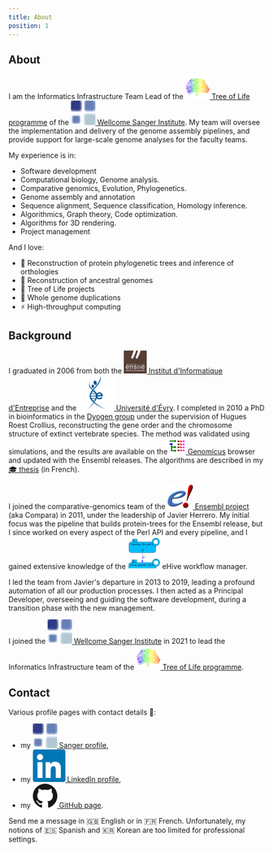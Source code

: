 ```yaml
---
title: About
position: 1
---
```


## About

I am the Informatics Infrastructure Team Lead of the [![icon](/assets/img/icon/tol.png) Tree of Life
programme](https://www.sanger.ac.uk/programme/tree-of-life/) of the
[![icon](/assets/img/icon/sanger.png) Wellcome Sanger Institute](https://www.sanger.ac.uk/).
My team will oversee the implementation and delivery of the genome assembly pipelines,
and provide support for large-scale genome analyses for the faculty teams.

My experience is in:

* Software development
* Computational biology, Genome analysis.
* Comparative genomics, Evolution, Phylogenetics.
* Genome assembly and annotation
* Sequence alignment, Sequence classification, Homology inference.
* Algorithmics, Graph theory, Code optimization.
* Algorithms for 3D rendering.
* Project management

And I love:

* &#x1F52D; Reconstruction of protein phylogenetic trees and inference of
  orthologies
* &#x1F52E; Reconstruction of ancestral genomes
* &#x1F333; Tree of Life projects
* &#x1F465; Whole genome duplications
* &#x26A1; High-throughput computing

## Background

I graduated in 2006 from both the [![icon](/assets/img/icon/ensiie.png) Institut d\'Informatique
d\'Entreprise](http://www.ensiie.fr) and the [![icon](/assets/img/icon/evry.png) Université
d\'Évry](http://www.univ-evry.fr/). I completed in 2010 a PhD in
bioinformatics in the [Dyogen
group](http://www.biologie.ens.fr/dyogen/?lang=en) under the supervision
of Hugues Roest Crollius, reconstructing the gene order and the
chromosome structure of extinct vertebrate species. The method was
validated using simulations, and the results are available on the
[![icon](/assets/img/icon/genomicus.png) Genomicus](http://www.dyogen.ens.fr/genomicus/) browser and updated
with the Ensembl releases. The algorithms are described in my
[&#x1F393; thesis](http://hal.archives-ouvertes.fr/docs/00/55/21/38/PDF/these.pdf)
(in French).

I joined the comparative-genomics team of the [![icon](/assets/img/icon/ensembl.png) Ensembl
project](http://www.ensembl.org) (aka Compara) in 2011, under
the leadership of Javier Herrero. My initial focus was the pipeline that
builds protein-trees for the Ensembl release, but I since worked on
every aspect of the Perl API and every pipeline, and I gained
extensive knowledge of the ![icon](/assets/img/icon/guihive.png) eHive workflow
manager.

I led the team from Javier\'s departure in 2013 to 2019, leading a profound
automation of all our production processes. I then acted as a Principal Developer,
overseeing and guiding the software development, during a transition phase
with the new management.

I joined the [![icon](/assets/img/icon/sanger.png) Wellcome Sanger Institute](https://www.sanger.ac.uk/)
in 2021 to lead the Informatics Infrastructure team of the
[![icon](/assets/img/icon/tol.png) Tree of Life programme](https://www.sanger.ac.uk/programme/tree-of-life/).

## Contact

Various profile pages with contact details &#x1F44B;:

* my [![icon](/assets/img/icon/sanger.png) Sanger profile](https://www.sanger.ac.uk/person/muffato-matthieu/),
* my [![icon](/assets/img/icon/linkedin.png) LinkedIn profile](https://uk.linkedin.com/in/matthieu-muffato),
* my [![icon](/assets/img/icon/github.png) GitHub page](https://github.com/muffato).

Send me a message in &#x1F1EC;&#x1F1E7; English or in &#x1F1EB;&#x1F1F7; French.
Unfortunately, my notions of &#x1F1EA;&#x1F1F8; Spanish and
&#x1F1F0;&#x1F1F7; Korean are too limited for professional settings.

